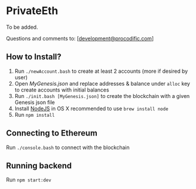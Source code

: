 # PrivateEth

To be added.

Questions and comments to: [development@procodific.com]

## How to Install?

1. Run `./newAccount.bash` to create at least 2 accounts (more if desired by user)
2. Open *MyGenesis.json* and replace addresses & balance under `alloc` key to create accounts with initial balances
3. Run `./init.bash [MyGenesis.json]` to create the blockchain with a given Genesis json file
4. Install [NodeJS](https://nodejs.org/en/download/) in OS X recommended to use `brew install node`
5. Run `npm install`

## Connecting to Ethereum
Run `./console.bash` to connect with the blockchain

## Running backend
Run `npm start:dev`

